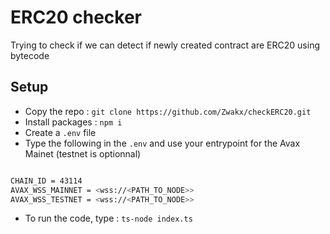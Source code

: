 # ERC20 checker

Trying to check if we can detect if newly created contract are ERC20 using bytecode

## Setup

- Copy the repo : `git clone https://github.com/Zwakx/checkERC20.git`
- Install packages : `npm i`
- Create a `.env` file
- Type the following in the `.env` and use your entrypoint for the Avax Mainet (testnet is optionnal)

```bash

CHAIN_ID = 43114
AVAX_WSS_MAINNET = <wss://<PATH_TO_NODE>>
AVAX_WSS_TESTNET = <wss://<PATH_TO_NODE>>

```

- To run the code, type : `ts-node index.ts`
